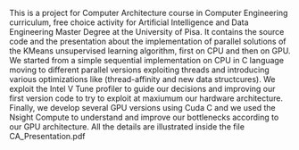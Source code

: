This is a project for Computer Architecture course in Computer Engineering curriculum, free choice activity for Artificial Intelligence and Data Engineering Master Degree at the University of Pisa.
It contains the source code and the presentation about the implementation of parallel solutions of the KMeans unsupervised learning algorithm, first on CPU and then on GPU.
We started from a simple sequential implementation on CPU in C language moving to different parallel versions exploiting threads and introducing various optimizations like (thread-affinity and new data structcures).
We exploit the Intel V Tune profiler to guide our decisions and improving our first version code to try to exploit at maxiumum our hardware architecture.
Finally, we develop several GPU versions using Cuda C and we used the Nsight Compute to understand and improve our bottlenecks according to our GPU architecture. 
All the details are illustrated inside the file CA_Presentation.pdf

